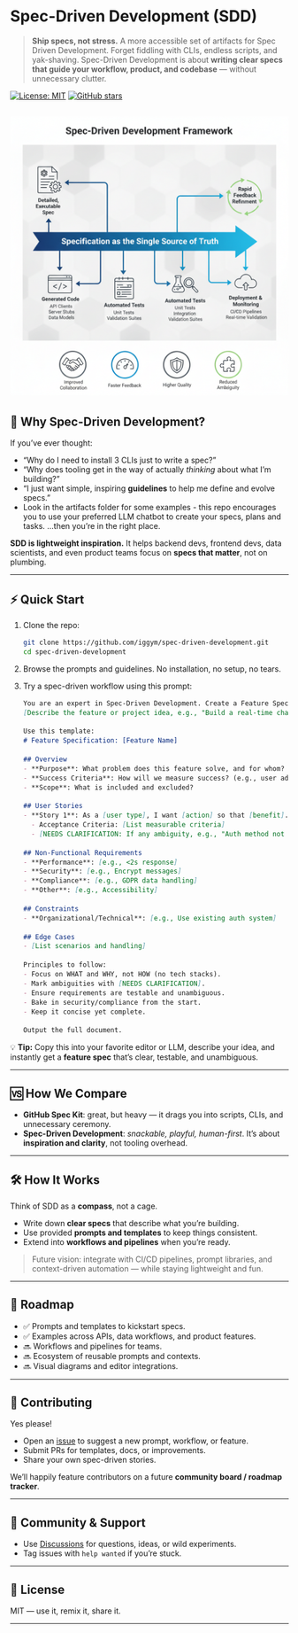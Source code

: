 # Spec-Driven Development (SDD)

> **Ship specs, not stress.**
> A more accessible set of artifacts for Spec Driven Development. Forget fiddling with CLIs, endless scripts, and yak-shaving. Spec-Driven Development is about **writing clear specs that guide your workflow, product, and codebase** — without unnecessary clutter.

[![License: MIT](https://img.shields.io/badge/License-MIT-green.svg)](LICENSE)
[![GitHub stars](https://img.shields.io/github/stars/iggym/spec-driven-development.svg?style=social)](https://github.com/iggym/spec-driven-development/stargazers)

<!-- TODO: Add badges for npm/pip package, CI build, or coverage once available -->
![sdd](Sdd.png)
---

## 🌟 Why Spec-Driven Development?

If you’ve ever thought:

* “Why do I need to install 3 CLIs just to write a spec?”
* “Why does tooling get in the way of actually *thinking* about what I’m building?”
* “I just want simple, inspiring **guidelines** to help me define and evolve specs.”
* Look in the artifacts folder for some examples - this repo encourages you to use your preferred LLM chatbot to create your specs, plans and tasks.
…then you’re in the right place.

**SDD is lightweight inspiration.** It helps backend devs, frontend devs, data scientists, and even product teams focus on **specs that matter**, not on plumbing.

---

## ⚡ Quick Start

1. Clone the repo:

   ```bash
   git clone https://github.com/iggym/spec-driven-development.git
   cd spec-driven-development
   ```

2. Browse the prompts and guidelines. No installation, no setup, no tears.

3. Try a spec-driven workflow using this prompt:

   ```markdown
   You are an expert in Spec-Driven Development. Create a Feature Specification Document based on this idea: 
   [Describe the feature or project idea, e.g., "Build a real-time chat system for team collaboration"].

   Use this template:
   # Feature Specification: [Feature Name]

   ## Overview
   - **Purpose**: What problem does this feature solve, and for whom?
   - **Success Criteria**: How will we measure success? (e.g., user adoption, performance metrics)
   - **Scope**: What is included and excluded?

   ## User Stories
   - **Story 1**: As a [user type], I want [action] so that [benefit].
     - Acceptance Criteria: [List measurable criteria]
     - [NEEDS CLARIFICATION: If any ambiguity, e.g., "Auth method not specified - email/password?"]

   ## Non-Functional Requirements
   - **Performance**: [e.g., <2s response]
   - **Security**: [e.g., Encrypt messages]
   - **Compliance**: [e.g., GDPR data handling]
   - **Other**: [e.g., Accessibility]

   ## Constraints
   - **Organizational/Technical**: [e.g., Use existing auth system]

   ## Edge Cases
   - [List scenarios and handling]

   Principles to follow:
   - Focus on WHAT and WHY, not HOW (no tech stacks).
   - Mark ambiguities with [NEEDS CLARIFICATION].
   - Ensure requirements are testable and unambiguous.
   - Bake in security/compliance from the start.
   - Keep it concise yet complete.

   Output the full document.
   ```

💡 **Tip:** Copy this into your favorite editor or LLM, describe your idea, and instantly get a **feature spec** that’s clear, testable, and unambiguous.

---

## 🆚 How We Compare

* **GitHub Spec Kit**: great, but heavy — it drags you into scripts, CLIs, and unnecessary ceremony.
* **Spec-Driven Development**: *snackable, playful, human-first*. It’s about **inspiration and clarity**, not tooling overhead.

---

## 🛠️ How It Works

Think of SDD as a **compass**, not a cage.

* Write down **clear specs** that describe what you’re building.
* Use provided **prompts and templates** to keep things consistent.
* Extend into **workflows and pipelines** when you’re ready.

> Future vision: integrate with CI/CD pipelines, prompt libraries, and context-driven automation — while staying lightweight and fun.

---

## 🚀 Roadmap

* ✅ Prompts and templates to kickstart specs.
* ✅ Examples across APIs, data workflows, and product features.
* 🔜 Workflows and pipelines for teams.
* 🔜 Ecosystem of reusable prompts and contexts.
* 🔜 Visual diagrams and editor integrations.

---

## 🤝 Contributing

Yes please!

* Open an [issue](https://github.com/iggym/spec-driven-development/issues) to suggest a new prompt, workflow, or feature.
* Submit PRs for templates, docs, or improvements.
* Share your own spec-driven stories.

We’ll happily feature contributors on a future **community board / roadmap tracker**.

---

## 💬 Community & Support

* Use [Discussions](https://github.com/iggym/spec-driven-development/discussions) for questions, ideas, or wild experiments.
* Tag issues with `help wanted` if you’re stuck.

---

## 📜 License

MIT — use it, remix it, share it.

---

